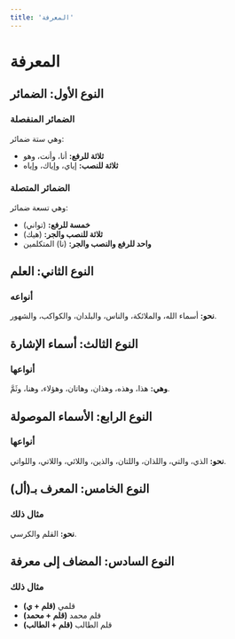 ```yaml
---
title: 'المعرفة'
---
```


# المعرفة

## النوع الأول: الضمائر

### الضمائر المنفصلة

وهي ستة ضمائر:

- **ثلاثة للرفع:** أنا، وأنت، وهو
- **ثلاثة للنصب:** إياي، وإياك، وإياه

### الضمائر المتصلة

وهي تسعة ضمائر:

- **خمسة للرفع:** (تواني)
- **ثلاثة للنصب والجر:** (هيك)
- **واحد للرفع والنصب والجر:** (نا) المتكلمين

## النوع الثاني: العلم

### أنواعه

**نحو:** أسماء الله، والملائكة، والناس، والبلدان، والكواكب، والشهور.

## النوع الثالث: أسماء الإشارة

### أنواعها

**وهي:** هذا، وهذه، وهذان، وهاتان، وهؤلاء، وهنا، وثَمَّ.

## النوع الرابع: الأسماء الموصولة

### أنواعها

**نحو:** الذي، والتي، واللذان، واللتان، والذين، واللائي، واللاتي، واللواتي.

## النوع الخامس: المعرف بـ(أل)

### مثال ذلك

**نحو:** القلم والكرسي.

## النوع السادس: المضاف إلى معرفة

### مثال ذلك

- **(قلم + ي)** قلمي
- **(قلم + محمد)** قلم محمد
- **(قلم + الطالب)** قلم الطالب
